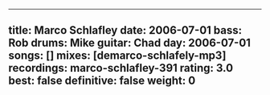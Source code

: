 
---
title: Marco Schlafley
date: 2006-07-01
bass:	Rob
drums:	Mike
guitar:	Chad
day: 2006-07-01
songs: []
mixes: [demarco-schlafely-mp3]
recordings: marco-schlafley-391
rating: 3.0
best: false
definitive: false
weight: 0
---
